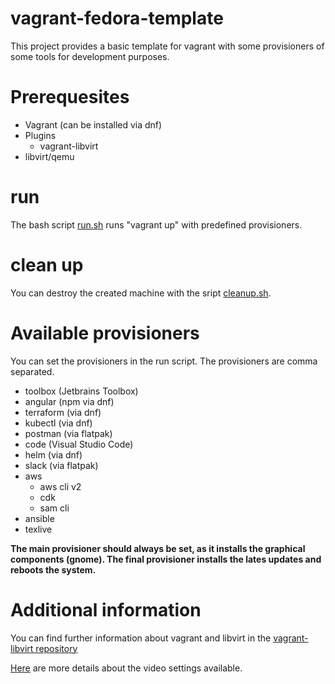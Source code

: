 # vagrant-fedora-template

This project provides a basic template for vagrant with some provisioners of some tools for development purposes.

# Prerequesites

- Vagrant (can be installed via dnf)
- Plugins
  - vagrant-libvirt
- libvirt/qemu

# run

The bash script [run.sh](run.sh) runs "vagrant up" with predefined provisioners.

# clean up 

You can destroy the created machine with the sript [cleanup.sh](cleanup.sh).

# Available provisioners

You can set the provisioners in the run script. The provisioners are comma separated.

- toolbox (Jetbrains Toolbox)
- angular (npm via dnf)
- terraform (via dnf)
- kubectl (via dnf)
- postman (via flatpak)
- code (Visual Studio Code)
- helm (via dnf)
- slack (via flatpak)
- aws
  - aws cli v2
  - cdk
  - sam cli
- ansible
- texlive

**The main provisioner should always be set, as it installs the graphical components (gnome). The final provisioner installs the lates updates and reboots the system.**

# Additional information

You can find further information about vagrant and libvirt in the [vagrant-libvirt repository](https://github.com/vagrant-libvirt/vagrant-libvirt)

[Here](https://libvirt.org/formatdomain.html#elementsVideo) are more details about the video settings available.